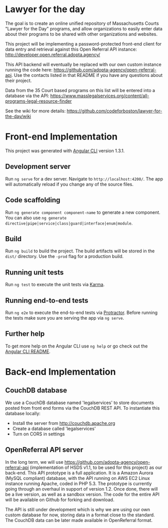 # Lawyer for the day

The goal is to create an online unified repository of Massachusetts Courts "Lawyer for the Day" programs, and allow organizations to easily enter data about their programs to be shared with other organizations and websites.

This project will be implementing a password-protected front-end client for data entry and retrieval against this Open Referral API instance: http://developer.open.referral.adopta.agency/

This API backend will eventually be replaced with our own custom instance running the code here: https://github.com/adopta-agency/open-referral-api. Use the contacts listed in that README if you have any questions about their project.

Data from the 35 Court based programs on this list will be entered into a database via the API: https://www.masslegalservices.org/content/all-programs-legal-resource-finder

See the wiki for more details: https://github.com/codeforboston/lawyer-for-the-day/wiki

# Front-end Implementation

This project was generated with [Angular CLI](https://github.com/angular/angular-cli) version 1.3.1.

## Development server

Run `ng serve` for a dev server. Navigate to `http://localhost:4200/`. The app will automatically reload if you change any of the source files.

## Code scaffolding

Run `ng generate component component-name` to generate a new component. You can also use `ng generate directive|pipe|service|class|guard|interface|enum|module`.

## Build

Run `ng build` to build the project. The build artifacts will be stored in the `dist/` directory. Use the `-prod` flag for a production build.

## Running unit tests

Run `ng test` to execute the unit tests via [Karma](https://karma-runner.github.io).

## Running end-to-end tests

Run `ng e2e` to execute the end-to-end tests via [Protractor](http://www.protractortest.org/).
Before running the tests make sure you are serving the app via `ng serve`.

## Further help

To get more help on the Angular CLI use `ng help` or go check out the [Angular CLI README](https://github.com/angular/angular-cli/blob/master/README.md).


# Back-end Implementation
## CouchDB database
We use a CouchDB database named 'legalservices' to store documents posted from front end forms via the CouchDB REST API. To instantiate this database locally: 
* Install the server from http://couchdb.apache.org
* Create a database called 'legalservices'
* Turn on CORS in settings

## OpenReferral API server
In the long term, we will use https://github.com/adopta-agency/open-referral-api (implementation of HSDS v1.1, to be used for this project) as our back-end. This API prototype is a full application. It is a Amazon Aurora (MySQL compliant) database, with the API running on AWS EC2 Linux instance running Apache, coded in PHP 5.3. The prototype is currently going through an overhaul in support of version 1.2. Once done, there will be a live version, as well as a sandbox version. The code for the entire API will be available on Github for forking and download.

The API is still under development which is why we are using our own custom database for now, storing data in a format close to the standard. The CouchDB data can be later made available in OpenReferral format.
